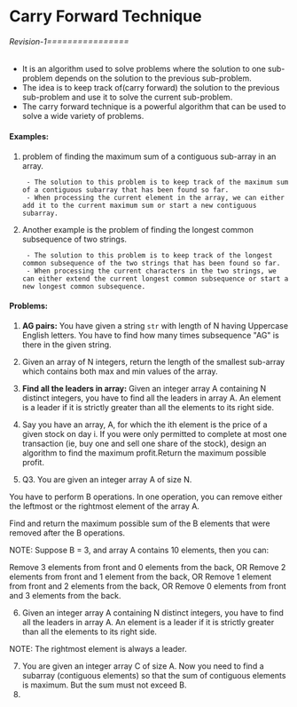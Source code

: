 # Carry Forward Technique

###### Revision-1================

- It is an algorithm used to solve problems where the solution to one sub-problem depends on the solution to the previous sub-problem. 
- The idea is to keep track of(carry forward) the solution to the previous sub-problem and use it to solve the current sub-problem.
- The carry forward technique is a powerful algorithm that can be used to solve a wide variety of problems.

#### Examples:
1. problem of finding the maximum sum of a contiguous sub-array in an array.
        
        - The solution to this problem is to keep track of the maximum sum of a contiguous subarray that has been found so far.
        - When processing the current element in the array, we can either add it to the current maximum sum or start a new contiguous subarray.
2. Another example is the problem of finding the longest common subsequence of two strings. 
        
        - The solution to this problem is to keep track of the longest common subsequence of the two strings that has been found so far. 
        - When processing the current characters in the two strings, we can either extend the current longest common subsequence or start a new longest common subsequence.




#### Problems:
1. **AG pairs:** You have given a string `str` with length of N having Uppercase English letters. You have to find how many times subsequence "AG" is there in the given string.
2. Given an array of N integers, return the length of the smallest sub-array which contains both max and min values of the array.
3. **Find all the leaders in array:** Given an integer array A containing N distinct integers, you have to find all the leaders in array A. An element is a leader if it is strictly greater than all the elements to its right side.
4. Say you have an array, A, for which the ith element is the price of a given stock on day i.
   If you were only permitted to complete at most one transaction (ie, buy one and sell one share of the stock), design an algorithm to find the maximum profit.Return the maximum possible profit.

5. Q3. You are given an integer array A of size N.

You have to perform B operations. In one operation, you can remove either the leftmost or the rightmost element of the array A.

Find and return the maximum possible sum of the B elements that were removed after the B operations.

NOTE: Suppose B = 3, and array A contains 10 elements, then you can:

Remove 3 elements from front and 0 elements from the back, OR
Remove 2 elements from front and 1 element from the back, OR
Remove 1 element from front and 2 elements from the back, OR
Remove 0 elements from front and 3 elements from the back.

6. Given an integer array A containing N distinct integers, you have to find all the leaders in array A. An element is a leader if it is strictly greater than all the elements to its right side.

NOTE: The rightmost element is always a leader.

7. You are given an integer array C of size A. Now you need to find a subarray (contiguous elements) so that the sum of contiguous elements is maximum.
   But the sum must not exceed B.
8. 

